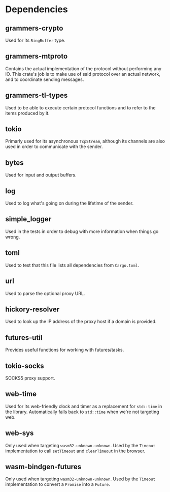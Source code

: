 # Dependencies

## grammers-crypto

Used for its `RingBuffer` type.

## grammers-mtproto

Contains the actual implementation of the protocol without performing any IO. This crate's job
is to make use of said protocol over an actual network, and to coordinate sending messages.

## grammers-tl-types

Used to be able to execute certain protocol functions and to refer to the items produced by it.

## tokio

Primarly used for its asynchronous `TcpStream`, although its channels are also used in order to
communicate with the sender.

## bytes

Used for input and output buffers.

## log

Used to log what's going on during the lifetime of the sender.

## simple_logger

Used in the tests in order to debug with more information when things go wrong.

## toml

Used to test that this file lists all dependencies from `Cargo.toml`.

## url

Used to parse the optional proxy URL.

## hickory-resolver

Used to look up the IP address of the proxy host if a domain is provided.

## futures-util

Provides useful functions for working with futures/tasks.

## tokio-socks

SOCKS5 proxy support.

## web-time

Used for its web-friendly clock and timer as a replacement for `std::time` in the library.
Automatically falls back to `std::time` when we're not targeting web.

## web-sys

Only used when targeting `wasm32-unknown-unknown`. Used by the `Timeout` implementation to
call `setTimeout` and `clearTimeout` in the browser.

## wasm-bindgen-futures

Only used when targeting `wasm32-unknown-unknown`. Used by the `Timeout` implementation to
convert a `Promise` into a `Future`.
